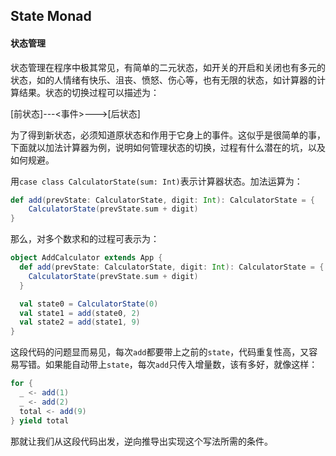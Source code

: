 ## State Monad

>

#### 状态管理

状态管理在程序中极其常见，有简单的二元状态，如开关的开启和关闭也有多元的状态，如的人情绪有快乐、沮丧、愤怒、伤心等，也有无限的状态，如计算器的计算结果。状态的切换过程可以描述为：

 \[前状态]---<事件>--->\[后状态]

为了得到新状态，必须知道原状态和作用于它身上的事件。这似乎是很简单的事，下面就以加法计算器为例，说明如何管理状态的切换，过程有什么潜在的坑，以及如何规避。

用`case class CalculatorState(sum: Int)`表示计算器状态。加法运算为：
```scala
def add(prevState: CalculatorState, digit: Int): CalculatorState = {
    CalculatorState(prevState.sum + digit)
}
```
那么，对多个数求和的过程可表示为：
```scala
object AddCalculator extends App {
  def add(prevState: CalculatorState, digit: Int): CalculatorState = {
    CalculatorState(prevState.sum + digit)
  }

  val state0 = CalculatorState(0)
  val state1 = add(state0, 2)
  val state2 = add(state1, 9)
}
```
这段代码的问题显而易见，每次`add`都要带上之前的`state`，代码重复性高，又容易写错。如果能自动带上`state`，每次`add`只传入增量数，该有多好，就像这样：
```scala
for {
  _ <- add(1)
  _ <- add(2)
  total <- add(9)
} yield total
```
那就让我们从这段代码出发，逆向推导出实现这个写法所需的条件。
